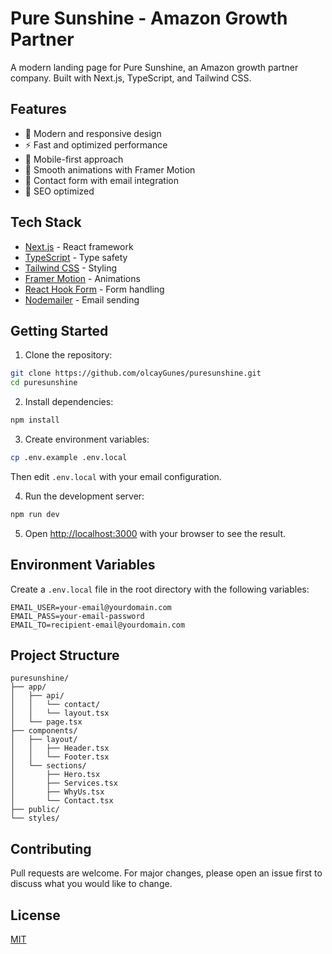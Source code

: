 # Pure Sunshine - Amazon Growth Partner

A modern landing page for Pure Sunshine, an Amazon growth partner company. Built with Next.js, TypeScript, and Tailwind CSS.

## Features

- 🎨 Modern and responsive design
- ⚡ Fast and optimized performance
- 📱 Mobile-first approach
- 🔄 Smooth animations with Framer Motion
- 📧 Contact form with email integration
- 🎯 SEO optimized

## Tech Stack

- [Next.js](https://nextjs.org/) - React framework
- [TypeScript](https://www.typescriptlang.org/) - Type safety
- [Tailwind CSS](https://tailwindcss.com/) - Styling
- [Framer Motion](https://www.framer.com/motion/) - Animations
- [React Hook Form](https://react-hook-form.com/) - Form handling
- [Nodemailer](https://nodemailer.com/) - Email sending

## Getting Started

1. Clone the repository:
```bash
git clone https://github.com/olcayGunes/puresunshine.git
cd puresunshine
```

2. Install dependencies:
```bash
npm install
```

3. Create environment variables:
```bash
cp .env.example .env.local
```
Then edit `.env.local` with your email configuration.

4. Run the development server:
```bash
npm run dev
```

5. Open [http://localhost:3000](http://localhost:3000) with your browser to see the result.

## Environment Variables

Create a `.env.local` file in the root directory with the following variables:

```env
EMAIL_USER=your-email@yourdomain.com
EMAIL_PASS=your-email-password
EMAIL_TO=recipient-email@yourdomain.com
```

## Project Structure

```
puresunshine/
├── app/
│   ├── api/
│   │   └── contact/
│   │   └── layout.tsx
│   └── page.tsx
├── components/
│   ├── layout/
│   │   ├── Header.tsx
│   │   └── Footer.tsx
│   └── sections/
│       ├── Hero.tsx
│       ├── Services.tsx
│       ├── WhyUs.tsx
│       └── Contact.tsx
├── public/
└── styles/
```

## Contributing

Pull requests are welcome. For major changes, please open an issue first to discuss what you would like to change.

## License

[MIT](https://choosealicense.com/licenses/mit/)
